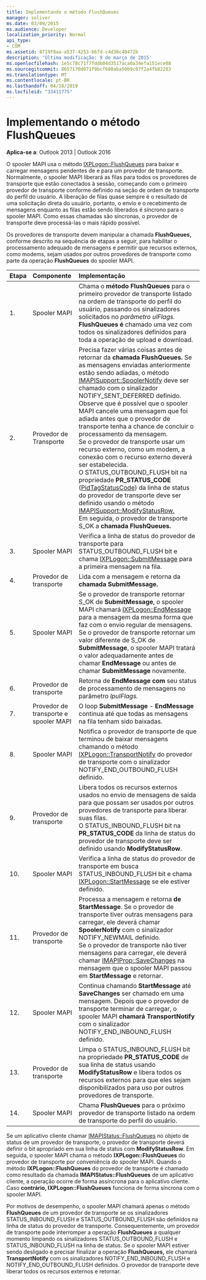```yaml
---
title: Implementando o método FlushQueues
manager: soliver
ms.date: 03/09/2015
ms.audience: Developer
localization_priority: Normal
api_type:
- COM
ms.assetid: 8719f8aa-a537-4253-b67d-c4d38c40472b
description: 'Última modificação: 9 de março de 2015'
ms.openlocfilehash: 1e5c78c71f7fddb04d3517aca0a34efa151ece08
ms.sourcegitcommit: 8657170d071f9bcf680aba50b9c07f2a4fb82283
ms.translationtype: MT
ms.contentlocale: pt-BR
ms.lasthandoff: 04/28/2019
ms.locfileid: "33411775"
---
```

# <a name="implementing-the-flushqueues-method"></a>Implementando o método FlushQueues

  
  
**Aplica-se a**: Outlook 2013 | Outlook 2016 
  
O spooler MAPI usa o método [IXPLogon::FlushQueues](ixplogon-flushqueues.md) para baixar e carregar mensagens pendentes de e para um provedor de transporte. Normalmente, o spooler MAPI liberará as filas para todos os provedores de transporte que estão conectados à sessão, começando com o primeiro provedor de transporte conforme definido na seção de ordem de transporte do perfil do usuário. A liberação de filas quase sempre é o resultado de uma solicitação direta do usuário, portanto, o envio e o recebimento de mensagens enquanto as filas estão sendo liberados é síncrono para o spooler MAPI. Como essas chamadas são síncronas, o provedor de transporte deve processá-las o mais rápido possível. 
  
Os provedores de transporte devem manipular a chamada **FlushQueues,** conforme descrito na sequência de etapas a seguir, para habilitar o processamento adequado de mensagens e permitir que recursos externos, como modems, sejam usados por outros provedores de transporte como parte da operação **FlushQueues** do spooler MAPI. 
  
|**Etapa**|**Componente**|**Implementação**|
|:-----|:-----|:-----|
|1.  <br/> |Spooler MAPI  <br/> |Chama o **método FlushQueues** para o primeiro provedor de transporte listado na ordem de transporte do perfil do usuário, passando os sinalizadores solicitados no _parâmetro ulFlags._ **FlushQueues é** chamado uma vez com todos os sinalizadores definidos para toda a operação de upload e download.  <br/> |
|2.  <br/> |Provedor de Transporte  <br/> |Precisa fazer várias coisas antes de retornar da **chamada FlushQueues.** Se as mensagens enviadas anteriormente estão sendo adiadas, o método [IMAPISupport::SpoolerNotify](imapisupport-spoolernotify.md) deve ser chamado com o sinalizador NOTIFY_SENT_DEFERRED definido. Observe que é possível que o spooler MAPI cancele uma mensagem que foi adiada antes que o provedor de transporte tenha a chance de concluir o processamento da mensagem.  <br/> Se o provedor de transporte usar um recurso externo, como um modem, a conexão com o recurso externo deverá ser estabelecida.  <br/> O STATUS_OUTBOUND_FLUSH bit na propriedade **PR_STATUS_CODE** ([PidTagStatusCode](pidtagstatuscode-canonical-property.md)) da linha de status do provedor de transporte deve ser definido usando o método [IMAPISupport::ModifyStatusRow.](imapisupport-modifystatusrow.md)  <br/> Em seguida, o provedor de transporte S_OK a **chamada FlushQueues.**  <br/> |
|3.  <br/> |Spooler MAPI  <br/> |Verifica a linha de status do provedor de transporte para STATUS_OUTBOUND_FLUSH bit e chama [IXPLogon::SubmitMessage](ixplogon-submitmessage.md) para a primeira mensagem na fila.  <br/> |
|4.  <br/> |Provedor de transporte  <br/> |Lida com a mensagem e retorna da **chamada SubmitMessage.**  <br/> |
|5.  <br/> |Spooler MAPI  <br/> |Se o provedor de transporte retornar S_OK de **SubmitMessage**, o spooler MAPI chamará [IXPLogon::EndMessage](ixplogon-endmessage.md) para a mensagem da mesma forma que faz com o envio regular de mensagens.  <br/> Se o provedor de transporte retornar um valor diferente de S_OK de **SubmitMessage**, o spooler MAPI tratará o valor adequadamente antes de chamar **EndMessage** ou antes de chamar **SubmitMessage** novamente.  <br/> |
|6.  <br/> |Provedor de transporte  <br/> |Retorna de **EndMessage com** seu status de processamento de mensagens no parâmetro _lpulFlags._  <br/> |
|7.  <br/> |Provedor de transporte e spooler MAPI  <br/> |O loop **SubmitMessage** -  **EndMessage** continua até que todas as mensagens na fila tenham sido baixadas.  <br/> |
|8.  <br/> |Spooler MAPI  <br/> |Notifica o provedor de transporte de que terminou de baixar mensagens chamando o método [IXPLogon::TransportNotify](ixplogon-transportnotify.md) do provedor de transporte com o sinalizador NOTIFY_END_OUTBOUND_FLUSH definido.  <br/> |
|9.  <br/> |Provedor de transporte  <br/> |Libera todos os recursos externos usados no envio de mensagens de saída para que possam ser usados por outros provedores de transporte para liberar suas filas.  <br/> O STATUS_INBOUND_FLUSH bit na **PR_STATUS_CODE** da linha de status do provedor de transporte deve ser definido usando **ModifyStatusRow**.  <br/> |
|10.  <br/> |Spooler MAPI  <br/> |Verifica a linha de status do provedor de transporte em busca STATUS_INBOUND_FLUSH bit e chama [IXPLogon::StartMessage](ixplogon-startmessage.md) se ele estiver definido.  <br/> |
|11.  <br/> |Provedor de transporte  <br/> |Processa a mensagem e retorna **de StartMessage**. Se o provedor de transporte tiver outras mensagens para carregar, ele deverá chamar **SpoolerNotify** com o sinalizador NOTIFY_NEWMAIL definido.  <br/> Se o provedor de transporte não tiver mensagens para carregar, ele deverá chamar [IMAPIProp::SaveChanges](imapiprop-savechanges.md) na mensagem que o spooler MAPI passou em **StartMessage** e retornar.  <br/> |
|12.  <br/> |Spooler MAPI  <br/> |Continua chamando **StartMessage** até **SaveChanges** ser chamado em uma mensagem. Depois que o provedor de transporte terminar de carregar, o spooler MAPI **chamará TransportNotify** com o sinalizador NOTIFY_END_INBOUND_FLUSH definido.  <br/> |
|13.  <br/> |Provedor de transporte  <br/> |Limpa o STATUS_INBOUND_FLUSH bit na propriedade **PR_STATUS_CODE** de sua linha de status usando **ModifyStatusRow** e libera todos os recursos externos para que eles sejam disponibilizados para uso por outros provedores de transporte.  <br/> |
|14.  <br/> |Spooler MAPI  <br/> |Chama **FlushQueues** para o próximo provedor de transporte listado na ordem de transporte do perfil do usuário.  <br/> |
   
Se um aplicativo cliente chamar [IMAPIStatus::FlushQueues](imapistatus-flushqueues.md) no objeto de status de um provedor de transporte, o provedor de transporte deverá definir o bit apropriado em sua linha de status com **ModifyStatusRow**. Em seguida, o spooler MAPI chama o método **IXPLogon::FlushQueues** do provedor de transporte por conveniência do spooler MAPI. Quando o método **IXPLogon::FlushQueues** do provedor de transporte é chamado como resultado da chamada **IMAPIStatus::FlushQueues** de um aplicativo cliente, a operação ocorre de forma assíncrona para o aplicativo cliente. Caso **contrário, IXPLogon::FlushQueues** funciona de forma síncrona com o spooler MAPI. 
  
Por motivos de desempenho, o spooler MAPI chamará apenas o método **FlushQueues** de um provedor de transporte se os sinalizadores STATUS_INBOUND_FLUSH e STATUS_OUTBOUND_FLUSH são definidos na linha de status do provedor de transporte. Consequentemente, um provedor de transporte pode interromper a operação **FlushQueues** a qualquer momento limpando os sinalizadores STATUS_OUTBOUND_FLUSH e STATUS_INBOUND_FLUSH na linha de status. Se o spooler MAPI estiver sendo desligado e precisar finalizar a operação **FlushQueues,** ele chamará **TransportNotify** com os sinalizadores NOTIFY_END_INBOUND_FLUSH e NOTIFY_END_OUTBOUND_FLUSH definidos. O provedor de transporte deve liberar todos os recursos externos e retornar. 
  

